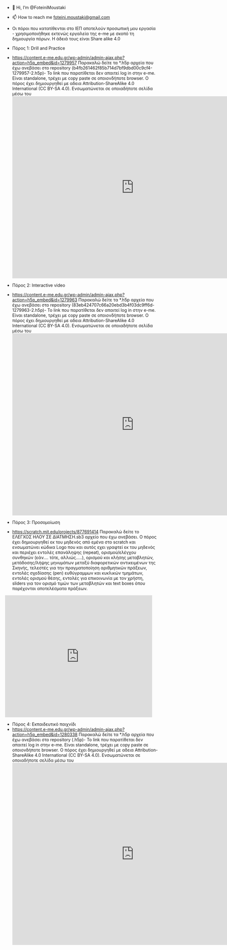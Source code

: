 - 👋 Hi, I’m @FoteiniMoustaki

- 📫 How to reach me foteini.moustaki@gmail.com
- Οι πόροι που κατατίθενται στο ΙΕΠ αποτελούν προσωπική μου εργασία - χρησιμοποιήθηκε εκτενώς εργαλεία της e-me με σκοπό τη δημιουργία πόρων. Η άδειά τους είναι Share alike 4.0
- Πόρος 1: Drill and Practice
- https://content.e-me.edu.gr/wp-admin/admin-ajax.php?action=h5p_embed&id=1279957
Παρακαλώ δείτε τα *.h5p αρχεία που έχω ανεβάσει στο repository (b4fb261462f85b714d7bf9dbd00c9cf4-1279957-2.h5p)- Το link που παρατίθεται δεν απαιτεί log in στην e-me. Είναι standalone, τρέχει με copy paste σε οποιονδήποτε browser. Ο πόρος έχει δημιουργηθεί με αδεια Attribution-ShareAlike 4.0 International (CC BY-SA 4.0). Ενσωματώνεται σε οποιαδήποτε σελίδα μέσω του <iframe src="https://content.e-me.edu.gr/wp-admin/admin-ajax.php?action=h5p_embed&id=1279957" width="800" height="600" frameborder="0" allowfullscreen="allowfullscreen"></iframe><script src="https://content.e-me.edu.gr/wp-content/plugins/h5p/h5p-php-library/js/h5p-resizer.js" charset="UTF-8"></script>



- Πόρος 2: Interactive video
- https://content.e-me.edu.gr/wp-admin/admin-ajax.php?action=h5p_embed&id=1279963
Παρακαλώ δείτε τα *.h5p αρχεία που έχω ανεβάσει στο repository (83eb424707c66a20ebd3b4f03dc9ff6d-1279963-2.h5p)- Το link που παρατίθεται δεν απαιτεί log in στην e-me. Είναι standalone, τρέχει με copy paste σε οποιονδήποτε browser. Ο πόρος έχει δημιουργηθεί με αδεια Attribution-ShareAlike 4.0 International (CC BY-SA 4.0). Ενσωματώνεται σε οποιαδήποτε σελίδα μέσω του <iframe src="https://content.e-me.edu.gr/wp-admin/admin-ajax.php?action=h5p_embed&id=1279963" width="800" height="600" frameborder="0" allowfullscreen="allowfullscreen"></iframe><script src="https://content.e-me.edu.gr/wp-content/plugins/h5p/h5p-php-library/js/h5p-resizer.js" charset="UTF-8"></script>

- Πόρος 3: Προσομοίωση
- https://scratch.mit.edu/projects/877691414
Παρακαλώ δείτε το ΕΛΕΓΧΟΣ ΗΛΟΥ ΣΕ ΔΙΑΤΜΗΣΗ.sb3 αρχείο που έχω ανεβάσει. Ο πόρος έχει δημιουργηθεί εκ του μηδενός από εμένα στο scratch και ενσωματώνει κώδικα Logo που και αυτός εχει γραφτεί εκ του μηδενός και περιέχει εντολές επανάληψης (repeat), ορισμού/ελέγχου συνθηκών (εάν.... τότε, αλλιώς.....), ορισμού και κλήσης μεταβλητών, μετάδοσης/λήψης μηνυμάτων μεταξύ διαφορετικών αντικειμένων της Σκηνής, τελεστές για την πραγματοποίηση αριθμητικών πράξεων, εντολές σχεδίασης (pen) ευθύγραμμων και κυκλικών τμημάτων, εντολές ορισμού θέσης, εντολές για επικοινωνία με τον χρήστη, sliders για τον ορισμό τιμών των μεταβλητών και text boxes όπου παρέχονται αποτελέσματα πράξεων. 
<iframe src="https://scratch.mit.edu/projects/877691414/embed" allowtransparency="true" width="485" height="402" frameborder="0" scrolling="no" allowfullscreen></iframe>

- Πόρος 4: Εκπαιδευτικό παιχνίδι
- https://content.e-me.edu.gr/wp-admin/admin-ajax.php?action=h5p_embed&id=1280338
Παρακαλώ δείτε τα *.h5p αρχεία που έχω ανεβάσει στο repository (.h5p)- Το link που παρατίθεται δεν απαιτεί log in στην e-me. Είναι standalone, τρέχει με copy paste σε οποιονδήποτε browser. Ο πόρος έχει δημιουργηθεί με αδεια Attribution-ShareAlike 4.0 International (CC BY-SA 4.0). Ενσωματώνεται σε οποιαδήποτε σελίδα μέσω του <iframe src="https://content.e-me.edu.gr/wp-admin/admin-ajax.php?action=h5p_embed&id=1280338" width="800" height="600" frameborder="0" allowfullscreen="allowfullscreen"></iframe><script src="https://content.e-me.edu.gr/wp-content/plugins/h5p/h5p-php-library/js/h5p-resizer.js" charset="UTF-8"></script>

<!---
FoteiniMoustaki/FoteiniMoustaki is a ✨ special ✨ repository because its `README.md` (this file) appears on your GitHub profile.
You can click the Preview link to take a look at your changes.
--->
